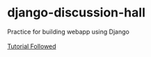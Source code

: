 # django-discussion-hall
Practice for building webapp using Django
<br><br>
[Tutorial Followed](https://www.youtube.com/watch?v=PtQiiknWUcI)

